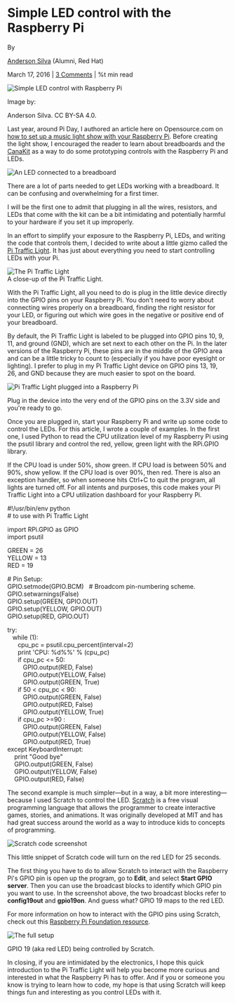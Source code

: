 
Simple LED control with the Raspberry Pi
========================================

By

[Anderson Silva](/users/ansilva) (Alumni, Red Hat)

March 17, 2016 | [3 Comments](#comments) | %t min read



![Simple LED control with Raspberry Pi](/sites/default/files/lead-images/pitrafficlight.png "Simple LED control with Raspberry Pi")

Image by:

Anderson Silva. CC BY-SA 4.0.

Last year, around Pi Day, I authored an article here on Opensource.com on [how to set up a music light show with your Raspberry Pi](https://opensource.com/life/15/2/music-light-show-with-raspberry-pi). Before creating the light show, I encouraged the reader to learn about breadboards and the [CanaKit](http://www.canakit.com/) as a way to do some prototyping controls with the Raspberry Pi and LEDs.

![An LED connected to a breadboard](https://opensource.com/sites/default/files/breadboard_0.jpg)

There are a lot of parts needed to get LEDs working with a breadboard. It can be confusing and overwhelming for a first timer.



I will be the first one to admit that plugging in all the wires, resistors, and LEDs that come with the kit can be a bit intimidating and potentially harmful to your hardware if you set it up improperly.

In an effort to simplify your exposure to the Raspberry Pi, LEDs, and writing the code that controls them, I decided to write about a little gizmo called the [Pi Traffic Light](http://lowvoltagelabs.com/products/pi-traffic/). It has just about everything you need to start controlling LEDs with your Pi.

![The Pi Traffic Light](https://opensource.com/sites/default/files/led_0.jpg)  
A close-up of the Pi Traffic Light.

With the Pi Traffic Light, all you need to do is plug in the little device directly into the GPIO pins on your Raspberry Pi. You don't need to worry about connecting wires properly on a breadboard, finding the right resistor for your LED, or figuring out which wire goes in the negative or positive end of your breadboard.

By default, the Pi Traffic Light is labeled to be plugged into GPIO pins 10, 9, 11, and ground (GND), which are set next to each other on the Pi. In the later versions of the Raspberry Pi, these pins are in the middle of the GPIO area and can be a little tricky to count to (especially if you have poor eyesight or lighting). I prefer to plug in my Pi Traffic Light device on GPIO pins 13, 19, 26, and GND because they are much easier to spot on the board.

![Pi Traffic Light plugged into a Raspberry Pi](https://opensource.com/sites/default/files/ledwithpi_0.jpg)

Plug in the device into the very end of the GPIO pins on the 3.3V side and you're ready to go.

Once you are plugged in, start your Raspberry Pi and write up some code to control the LEDs. For this article, I wrote a couple of examples. In the first one, I used Python to read the CPU utilization level of my Raspberry Pi using the psutil library and control the red, yellow, green light with the RPi.GPIO library.

If the CPU load is under 50%, show green. If CPU load is between 50% and 90%, show yellow. If the CPU load is over 90%, then red. There is also an exception handler, so when someone hits Ctrl+C to quit the program, all lights are turned off. For all intents and purposes, this code makes your Pi Traffic Light into a CPU utilization dashboard for your Raspberry Pi.

#!/usr/bin/env python  
\# to use with Pi Traffic Light  
  
import RPi.GPIO as GPIO  
import psutil  
  
GREEN \= 26  
YELLOW \= 13  
RED \= 19  
  
\# Pin Setup:  
GPIO.setmode(GPIO.BCM)   \# Broadcom pin-numbering scheme.  
GPIO.setwarnings(False)  
GPIO.setup(GREEN, GPIO.OUT)  
GPIO.setup(YELLOW, GPIO.OUT)  
GPIO.setup(RED, GPIO.OUT)  
  
try:  
   while (1):  
      cpu\_pc \= psutil.cpu\_percent(interval\=2)  
      print 'CPU: %d%%' % (cpu\_pc)  
      if cpu\_pc <= 50:  
         GPIO.output(RED, False)  
         GPIO.output(YELLOW, False)  
         GPIO.output(GREEN, True)  
      if 50 < cpu\_pc < 90:  
         GPIO.output(GREEN, False)  
         GPIO.output(RED, False)  
         GPIO.output(YELLOW, True)  
      if cpu\_pc \>=90 :  
         GPIO.output(GREEN, False)  
         GPIO.output(YELLOW, False)  
         GPIO.output(RED, True)  
except KeyboardInterrupt:  
    print "Good bye"  
    GPIO.output(GREEN, False)  
    GPIO.output(YELLOW, False)  
    GPIO.output(RED, False)

The second example is much simpler—but in a way, a bit more interesting—because I used Scratch to control the LED. [Scratch](https://scratch.mit.edu/) is a free visual programming language that allows the programmer to create interactive games, stories, and animations. It was originally developed at MIT and has had great success around the world as a way to introduce kids to concepts of programming.

![Scratch code screenshot](https://opensource.com/sites/default/files/scratchscreenshot.png)

This little snippet of Scratch code will turn on the red LED for 25 seconds.

The first thing you have to do to allow Scratch to interact with the Raspberry Pi's GPIO pin is open up the program, go to **Edit**, and select **Start GPIO server**. Then you can use the broadcast blocks to identify which GPIO pin you want to use. In the screenshot above, the two broadcast blocks refer to **config19out** and **gpio19on**. And guess what? GPIO 19 maps to the red LED.

For more information on how to interact with the GPIO pins using Scratch, check out this [Raspberry Pi Foundation resource](https://www.raspberrypi.org/documentation/usage/scratch/gpio/README.md).

![The full setup](https://opensource.com/sites/default/files/fullsetup.jpg)

GPIO 19 (aka red LED) being controlled by Scratch.

In closing, if you are intimidated by the electronics, I hope this quick introduction to the Pi Traffic Light will help you become more curious and interested in what the Raspberry Pi has to offer. And if you or someone you know is trying to learn how to code, my hope is that using Scratch will keep things fun and interesting as you control LEDs with it.



